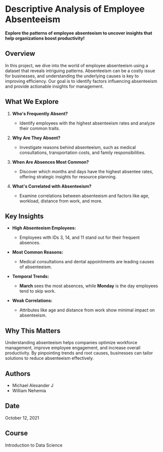 # Descriptive Analysis of Employee Absenteeism


**Explore the patterns of employee absenteeism to uncover insights that help organizations boost productivity!**

## Overview

In this project, we dive into the world of employee absenteeism using a dataset that reveals intriguing patterns. Absenteeism can be a costly issue for businesses, and understanding the underlying causes is key to improving efficiency. Our goal is to identify factors influencing absenteeism and provide actionable insights for management.

## What We Explore

1. **Who's Frequently Absent?**
   - Identify employees with the highest absenteeism rates and analyze their common traits.

2. **Why Are They Absent?**
   - Investigate reasons behind absenteeism, such as medical consultations, transportation costs, and family responsibilities.

3. **When Are Absences Most Common?**
   - Discover which months and days have the highest absentee rates, offering strategic insights for resource planning.

4. **What's Correlated with Absenteeism?**
   - Examine correlations between absenteeism and factors like age, workload, distance from work, and more.

## Key Insights

- **High Absenteeism Employees:** 
  - Employees with IDs 3, 14, and 11 stand out for their frequent absences.

- **Most Common Reasons:** 
  - Medical consultations and dental appointments are leading causes of absenteeism.

- **Temporal Trends:** 
  - **March** sees the most absences, while **Monday** is the day employees tend to skip work.

- **Weak Correlations:** 
  - Attributes like age and distance from work show minimal impact on absenteeism.

## Why This Matters

Understanding absenteeism helps companies optimize workforce management, improve employee engagement, and increase overall productivity. By pinpointing trends and root causes, businesses can tailor solutions to reduce absenteeism effectively.

## Authors
- Michael Alexander J 
- William Nehemia 

## Date
October 12, 2021

## Course
Introduction to Data Science

